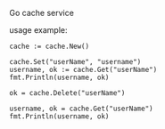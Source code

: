 Go cache service

usage example:


	cache := cache.New()

	cache.Set("userName", "username")
	username, ok := cache.Get("userName")
	fmt.Println(username, ok)

	ok = cache.Delete("userName")

	username, ok = cache.Get("userName")
	fmt.Println(username, ok)
